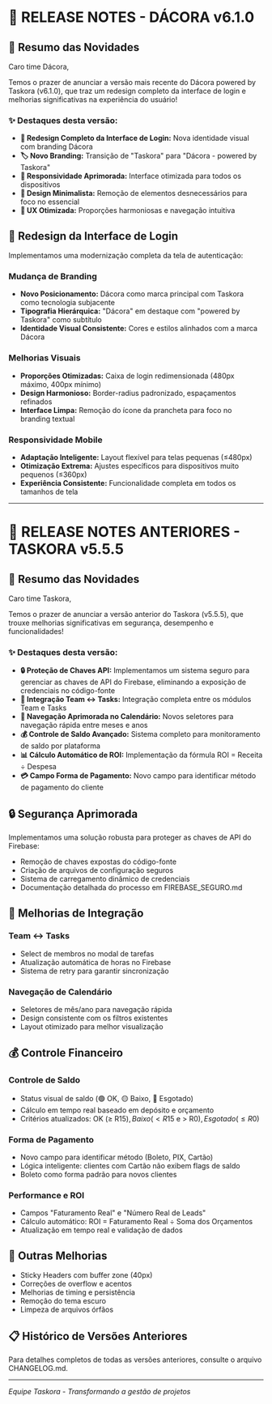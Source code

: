 # 🚀 RELEASE NOTES - DÁCORA v6.1.0

## 📣 Resumo das Novidades

Caro time Dácora,

Temos o prazer de anunciar a versão mais recente do Dácora powered by Taskora (v6.1.0), que traz um redesign completo da interface de login e melhorias significativas na experiência do usuário!

### ✨ Destaques desta versão:

- **🎨 Redesign Completo da Interface de Login:** Nova identidade visual com branding Dácora
- **🏷️ Novo Branding:** Transição de "Taskora" para "Dácora - powered by Taskora"
- **📱 Responsividade Aprimorada:** Interface otimizada para todos os dispositivos
- **🧹 Design Minimalista:** Remoção de elementos desnecessários para foco no essencial
- **🎯 UX Otimizada:** Proporções harmoniosas e navegação intuitiva

## 🎨 Redesign da Interface de Login

Implementamos uma modernização completa da tela de autenticação:

### Mudança de Branding
- **Novo Posicionamento:** Dácora como marca principal com Taskora como tecnologia subjacente
- **Tipografia Hierárquica:** "Dácora" em destaque com "powered by Taskora" como subtítulo
- **Identidade Visual Consistente:** Cores e estilos alinhados com a marca Dácora

### Melhorias Visuais
- **Proporções Otimizadas:** Caixa de login redimensionada (480px máximo, 400px mínimo)
- **Design Harmonioso:** Border-radius padronizado, espaçamentos refinados
- **Interface Limpa:** Remoção do ícone da prancheta para foco no branding textual

### Responsividade Mobile
- **Adaptação Inteligente:** Layout flexível para telas pequenas (≤480px)
- **Otimização Extrema:** Ajustes específicos para dispositivos muito pequenos (≤360px)
- **Experiência Consistente:** Funcionalidade completa em todos os tamanhos de tela

---

# 🚀 RELEASE NOTES ANTERIORES - TASKORA v5.5.5

## 📣 Resumo das Novidades

Caro time Taskora,

Temos o prazer de anunciar a versão anterior do Taskora (v5.5.5), que trouxe melhorias significativas em segurança, desempenho e funcionalidades!

### ✨ Destaques desta versão:

- **🔒 Proteção de Chaves API:** Implementamos um sistema seguro para gerenciar as chaves de API do Firebase, eliminando a exposição de credenciais no código-fonte
- **🔗 Integração Team ↔ Tasks:** Integração completa entre os módulos Team e Tasks
- **📅 Navegação Aprimorada no Calendário:** Novos seletores para navegação rápida entre meses e anos
- **💰 Controle de Saldo Avançado:** Sistema completo para monitoramento de saldo por plataforma
- **📊 Cálculo Automático de ROI:** Implementação da fórmula ROI = Receita ÷ Despesa
- **💳 Campo Forma de Pagamento:** Novo campo para identificar método de pagamento do cliente

## 🔒 Segurança Aprimorada

Implementamos uma solução robusta para proteger as chaves de API do Firebase:

- Remoção de chaves expostas do código-fonte
- Criação de arquivos de configuração seguros
- Sistema de carregamento dinâmico de credenciais
- Documentação detalhada do processo em FIREBASE_SEGURO.md

## 🔄 Melhorias de Integração

### Team ↔ Tasks
- Select de membros no modal de tarefas
- Atualização automática de horas no Firebase
- Sistema de retry para garantir sincronização

### Navegação de Calendário
- Seletores de mês/ano para navegação rápida
- Design consistente com os filtros existentes
- Layout otimizado para melhor visualização

## 💰 Controle Financeiro

### Controle de Saldo
- Status visual de saldo (🟢 OK, 🟡 Baixo, 🔴 Esgotado)
- Cálculo em tempo real baseado em depósito e orçamento
- Critérios atualizados: OK (≥ R$15), Baixo (< R$15 e > R$0), Esgotado (≤ R$0)

### Forma de Pagamento
- Novo campo para identificar método (Boleto, PIX, Cartão)
- Lógica inteligente: clientes com Cartão não exibem flags de saldo
- Boleto como forma padrão para novos clientes

### Performance e ROI
- Campos "Faturamento Real" e "Número Real de Leads"
- Cálculo automático: ROI = Faturamento Real ÷ Soma dos Orçamentos
- Atualização em tempo real e validação de dados

## 🧩 Outras Melhorias

- Sticky Headers com buffer zone (40px)
- Correções de overflow e acentos
- Melhorias de timing e persistência
- Remoção do tema escuro
- Limpeza de arquivos órfãos

## 📋 Histórico de Versões Anteriores

Para detalhes completos de todas as versões anteriores, consulte o arquivo CHANGELOG.md.

---

*Equipe Taskora - Transformando a gestão de projetos*
